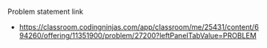 Problem statement link

- https://classroom.codingninjas.com/app/classroom/me/25431/content/694260/offering/11351900/problem/27200?leftPanelTabValue=PROBLEM
